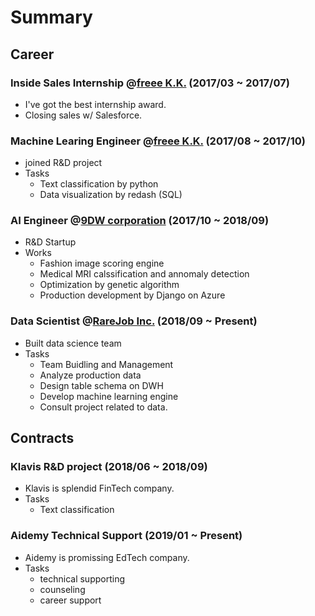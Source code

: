 # Summary

## Career 
### Inside Sales Internship @[freee K.K.](https://corp.freee.co.jp/) (2017/03 ~ 2017/07)
  - I've got the best internship award.
  - Closing sales w/ Salesforce.
  
### Machine Learing Engineer @[freee K.K.](https://corp.freee.co.jp/) (2017/08 ~ 2017/10)
  - joined R&D project
  - Tasks
    - Text classification by python 
    - Data visualization by redash (SQL)

### AI Engineer @[9DW corporation](https://9dw.jp/) (2017/10 ~ 2018/09)
  - R&D Startup
  - Works
    - Fashion image scoring engine
    - Medical MRI calssification and annomaly detection
    - Optimization by genetic algorithm
    - Production development by Django on Azure

### Data Scientist @[RareJob Inc.](https://www.rarejob.com/) (2018/09 ~ Present)
  - Built data science team
  - Tasks
    - Team Buidling and Management
    - Analyze production data
    - Design table schema on DWH
    - Develop machine learning engine
    - Consult project related to data.
    
## Contracts
### Klavis R&D project (2018/06 ~ 2018/09)
  - Klavis is splendid FinTech company. 
  - Tasks 
    - Text classification
    
### Aidemy Technical Support (2019/01 ~ Present)
  - Aidemy is promissing EdTech company.
  - Tasks
    - technical supporting 
    - counseling 
    - career support 
